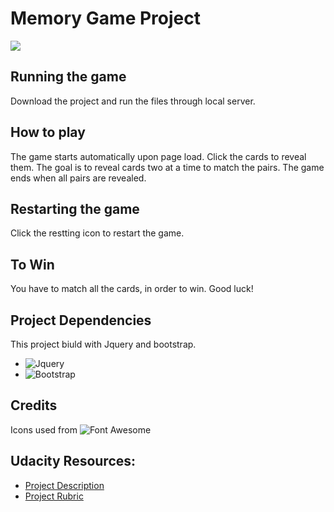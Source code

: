 # Memory Game Project
![](https://d17h27t6h515a5.cloudfront.net/topher/2017/February/589bb972_screen-shot-2017-02-07-at-3.03.15-pm/screen-shot-2017-02-07-at-3.03.15-pm.png)

## Running the game
Download the project and run the files through local server.

## How to play
The game starts automatically upon page load. Click the cards to reveal them. The goal is to reveal cards two at a time to match the pairs. The game ends when all pairs are revealed.

## Restarting the game
Click the restting icon to restart the game.

## To Win
You have to match all the cards, in order to win.
Good luck!

## Project Dependencies
This project biuld with Jquery and bootstrap.
- ![Jquery](https://jquery.com/)
- ![Bootstrap](http://getbootstrap.com/)

## Credits
Icons used from ![Font Awesome](http://fontawesome.io/)
 
## Udacity Resources:

- [Project Description](https://classroom.udacity.com/nanodegrees/nd016beta/parts/45080fba-9129-4bd9-869f-548be080accf/modules/677caa06-55d6-444e-a853-08627c5516a7/lessons/4227cbf4-f6ce-4798-a7e5-b1ce3b9e7c33/concepts/0a38769e-8e23-4e3f-9482-d8d1aa80fbb6)
- [Project Rubric](https://review.udacity.com/#!/rubrics/591/view)